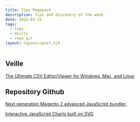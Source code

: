 ```yaml
---
title: Tips Magepack
description: Tips and discovery of the week.
date: 2022-03-25
tags:
  - tips
  - Veille
  - repo git
layout: layouts/post.njk
---
```


## Veille
[The Ultimate CSV Editor/Viewer for Windows, Mac, and Linux](https://www.moderncsv.com/])


## Repository Github

[Next generation Magento 2 advanced JavaScript bundler.](https://github.com/magesuite/magepack)

[ Interactive JavaScript Charts built on SVG ](https://github.com/apexcharts/apexcharts.js)
